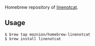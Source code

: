 Homebrew repository of [linenotcat](https://github.com/moznion/linenotcat).

Usage
--

```
$ brew tap moznion/homebrew-linenotcat
$ brew install linenotcat
```

